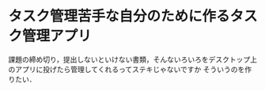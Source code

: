 # タスク管理苦手な自分のために作るタスク管理アプリ
課題の締め切り，提出しないといけない書類，そんないろいろをデスクトップ上のアプリに投げたら管理してくれるってステキじゃないですか
そういうのを作りたい．
